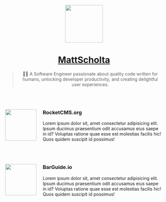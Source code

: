 <div align="center">
  <br>
  <a href="https://barguide.io" target="_blank">
    <img height="120" src="https://mattscholta.com/images/logo.svg" />
  </a>
  <h1>
    <a href="https://mattscholta.com" target="_blank">MattScholta</a>
  </h1>

  <blockquote>
    👨‍💻 A Software Engineer passionate about quality code written for humans, unlocking developer productivity, and creating delightful user experiences.
  </blockquote>
</div>

<br>
<br>

<div style="display: block;">
  <img
    src="https://user-images.githubusercontent.com/545829/157785149-acd735e7-4801-428a-95b5-ba5c930df052.png"
    style="float:left; margin-right: 20px;"
    width="100"
  >
  <div>
    <h3>RocketCMS.org</h3>
    <p>
      Lorem ipsum dolor sit, amet consectetur adipisicing elit. Ipsum ducimus praesentium odit accusamus eius saepe in id? Voluptas ratione quae esse est molestias facilis hic! Quos quidem suscipit id possimus!
    </p>
  </div>
</div>

<br>
<br>

<div>
  <img
    src="https://camo.githubusercontent.com/a149df06208b921089fd0ecdfe985d0787f11b80d787b61ee5b4788f32ee5612/68747470733a2f2f62617267756964652e696f2f696d616765732f6272616e64696e672f62617267756964652d3235362e706e67"
    style="float:left; margin-right: 20px;"
    width="100"
  >
  <div>
    <h3>BarGuide.io</h3>
    <p>
      Lorem ipsum dolor sit, amet consectetur adipisicing elit. Ipsum ducimus praesentium odit accusamus eius saepe in id? Voluptas ratione quae esse est molestias facilis hic! Quos quidem suscipit id possimus!
    </p>
  </div>
</div>

<!--
| Syntax      | Description |
| ----------- | ----------- |
| Header      | Title       |
| Paragraph   | Text        |
-->
